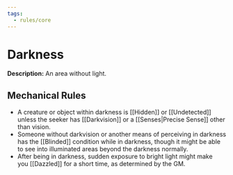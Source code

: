 ```yaml
---
tags:
  - rules/core
---
```

# Darkness

**Description:** An area without light.

## Mechanical Rules

 - A creature or object within darkness is [[Hidden]] or [[Undetected]] unless the seeker has [[Darkvision]] or a [[Senses|Precise Sense]] other than vision.
 - Someone without darkvision or another means of perceiving in darkness has the [[Blinded]] condition while in darkness,  though it might be able to see into illuminated areas beyond the darkness normally.
 - After being in darkness, sudden exposure to bright light might make you [[Dazzled]] for a short time, as determined by the GM.